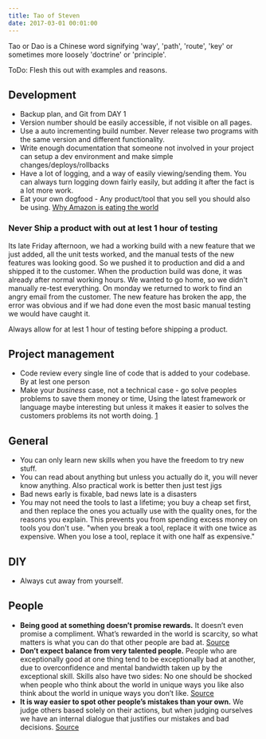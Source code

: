 ```yaml
---
title: Tao of Steven
date: 2017-03-01 00:01:00
---
```


Tao or Dao is a Chinese word signifying 'way', 'path', 'route', 'key' or sometimes more loosely 'doctrine' or 'principle'.

ToDo: Flesh this out with examples and reasons.

## Development

- Backup plan, and Git from DAY 1
- Version number should be easily accessible, if not visible on all pages.
- Use a auto incrementing build number. Never release two programs with the same version and different functionality.
- Write enough documentation that someone not involved in your project can setup a dev environment and make simple changes/deploys/rollbacks
- Have a lot of logging, and a way of easily viewing/sending them. You can always turn logging down fairly easily, but adding it after the fact is a lot more work.
- Eat your own dogfood - Any product/tool that you sell you should also be using. [Why Amazon is eating the world](https://techcrunch.com/2017/05/14/why-amazon-is-eating-the-world/)

### Never Ship a product with out at lest 1 hour of testing

Its late Friday afternoon, we had a working build with a new feature that we just added, all the unit tests worked, and the manual tests of the new features was looking good. So we pushed it to production and did a and shipped it to the customer. When the production build was done, it was already after normal working hours. We wanted to go home, so we didn't manually re-test everything. On monday we returned to work to find an angry email from the customer. The new feature has broken the app, the error was obvious and if we had done even the most basic manual testing we would have caught it.

Always allow for at lest 1 hour of testing before shipping a product.

## Project management

- Code review every single line of code that is added to your codebase. By at lest one person
- Make your _business_ case, not a technical case - go solve peoples problems to save them money or time, Using the latest framework or language maybe interesting but unless it makes it easier to solves the customers problems its not worth doing. [1](https://news.ycombinator.com/item?id=14366305)

## General

- You can only learn new skills when you have the freedom to try new stuff.
- You can read about anything but unless you actually do it, you will never know anything. Also practical work is better then just test jigs
- Bad news early is fixable, bad news late is a disasters
- You may not need the tools to last a lifetime; you buy a cheap set first, and then replace the ones you actually use with the quality ones, for the reasons you explain. This prevents you from spending excess money on tools you don't use. "when you break a tool, replace it with one twice as expensive. When you lose a tool, replace it with one half as expensive."

## DIY

- Always cut away from yourself.

## People

- **Being good at something doesn’t promise rewards.** It doesn’t even promise a compliment. What’s rewarded in the world is scarcity, so what matters is what you can do that other people are bad at. [Source](https://www.collaborativefund.com/blog/a-few-rules/)
- **Don’t expect balance from very talented people.** People who are exceptionally good at one thing tend to be exceptionally bad at another, due to overconfidence and mental bandwidth taken up by the exceptional skill. Skills also have two sides: No one should be shocked when people who think about the world in unique ways you like also think about the world in unique ways you don’t like. [Source](https://www.collaborativefund.com/blog/a-few-rules/)
- **It is way easier to spot other people’s mistakes than your own.** We judge others based solely on their actions, but when judging ourselves we have an internal dialogue that justifies our mistakes and bad decisions. [Source](https://www.collaborativefund.com/blog/a-few-rules/)
